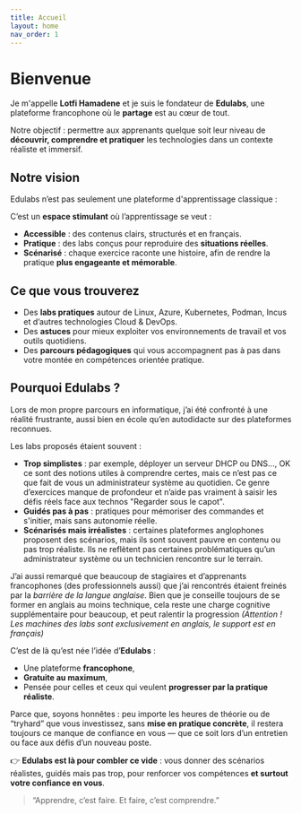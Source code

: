 ```yaml
---
title: Accueil
layout: home
nav_order: 1
---
```


# Bienvenue

Je m'appelle **Lotfi Hamadene** et je suis le fondateur de **Edulabs**, une plateforme francophone où le **partage** est au cœur de tout.  

Notre objectif : permettre aux apprenants quelque soit leur niveau de **découvrir, comprendre et pratiquer** les technologies dans un contexte réaliste et immersif.  

## Notre vision 
Edulabs n’est pas seulement une plateforme d'apprentissage classique :

C’est un **espace stimulant** où l’apprentissage se veut :  
- **Accessible** : des contenus clairs, structurés et en français.  
- **Pratique** : des labs conçus pour reproduire des **situations réelles**.  
- **Scénarisé** : chaque exercice raconte une histoire, afin de rendre la pratique **plus engageante et mémorable**.  

## Ce que vous trouverez
- Des **labs pratiques** autour de Linux, Azure, Kubernetes, Podman, Incus et d’autres technologies Cloud & DevOps.  
- Des **astuces** pour mieux exploiter vos environnements de travail et vos outils quotidiens.  
- Des **parcours pédagogiques** qui vous accompagnent pas à pas dans votre montée en compétences orientée pratique.  


## Pourquoi Edulabs ?

Lors de mon propre parcours en informatique, j’ai été confronté à une réalité frustrante, aussi bien en école qu’en autodidacte sur des plateformes reconnues.  

Les labs proposés étaient souvent :  
- **Trop simplistes** : par exemple, déployer un serveur DHCP ou DNS..., OK ce sont des notions utiles à comprendre certes, mais ce n’est pas ce que fait de vous un administrateur système au quotidien. 
Ce genre d’exercices manque de profondeur et n’aide pas vraiment à saisir les défis réels face aux technos "Regarder sous le capot".  
- **Guidés pas à pas** : pratiques pour mémoriser des commandes et s'initier, mais sans autonomie réelle.  
- **Scénarisés mais irréalistes** : certaines plateformes anglophones proposent des scénarios, mais ils sont souvent pauvre en contenu ou pas trop réaliste. Ils ne reflètent pas certaines problématiques qu’un administrateur système ou un technicien rencontre sur le terrain.  

J’ai aussi remarqué que beaucoup de stagiaires et d’apprenants francophones (des professionnels aussi) que j’ai rencontrés étaient freinés par la *barrière de la langue anglaise*. Bien que je conseille toujours de se former en anglais au moins technique, cela reste une charge cognitive supplémentaire pour beaucoup, et peut ralentir la progression *(Attention ! Les machines des labs sont exclusivement en anglais, le support est en français)*

C’est de là qu’est née l’idée d’**Edulabs** :  
- Une plateforme **francophone**,  
- **Gratuite au maximum**,  
- Pensée pour celles et ceux qui veulent **progresser par la pratique réaliste**.  

Parce que, soyons honnêtes : peu importe les heures de théorie ou de “tryhard” que vous investissez, sans **mise en pratique concrète**, il restera toujours ce manque de confiance en vous — que ce soit lors d’un entretien ou face aux défis d’un nouveau poste.  

👉 **Edulabs est là pour combler ce vide** : vous donner des scénarios réalistes, guidés mais pas trop, pour renforcer vos compétences **et surtout votre confiance en vous**.  

> “Apprendre, c’est faire. Et faire, c’est comprendre.”  
